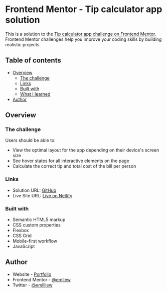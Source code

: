 # Frontend Mentor - Tip calculator app solution

This is a solution to the [Tip calculator app challenge on Frontend Mentor](https://www.frontendmentor.io/challenges/tip-calculator-app-ugJNGbJUX). Frontend Mentor challenges help you improve your coding skills by building realistic projects.

## Table of contents

- [Overview](#overview)
  - [The challenge](#the-challenge)
  - [Links](#links)
  - [Built with](#built-with)
  - [What I learned](#what-i-learned)
- [Author](#author)


## Overview

### The challenge

Users should be able to:

- View the optimal layout for the app depending on their device's screen size
- See hover states for all interactive elements on the page
- Calculate the correct tip and total cost of the bill per person


### Links

- Solution URL: [GitHub](https://github.com/emllew/tip-calculator)
- Live Site URL: [Live on Netlify](https://pensive-hypatia-704f51.netlify.app/)


### Built with

- Semantic HTML5 markup
- CSS custom properties
- Flexbox
- CSS Grid
- Mobile-first workflow
- JavaScript


## Author

- Website - [Portfolio](https://emllew.dev)
- Frontend Mentor - [@emllew](https://www.frontendmentor.io/profile/emllew)
- Twitter - [@emllllew](https://www.twitter.com/emllllew)

